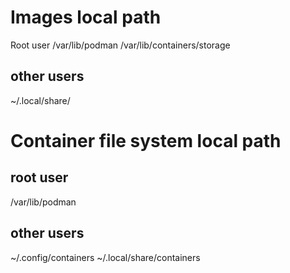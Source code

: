 # Images local path

Root user
/var/lib/podman
/var/lib/containers/storage

## other users
~/.local/share/

# Container file system local path

## root user
/var/lib/podman

## other users
~/.config/containers
~/.local/share/containers